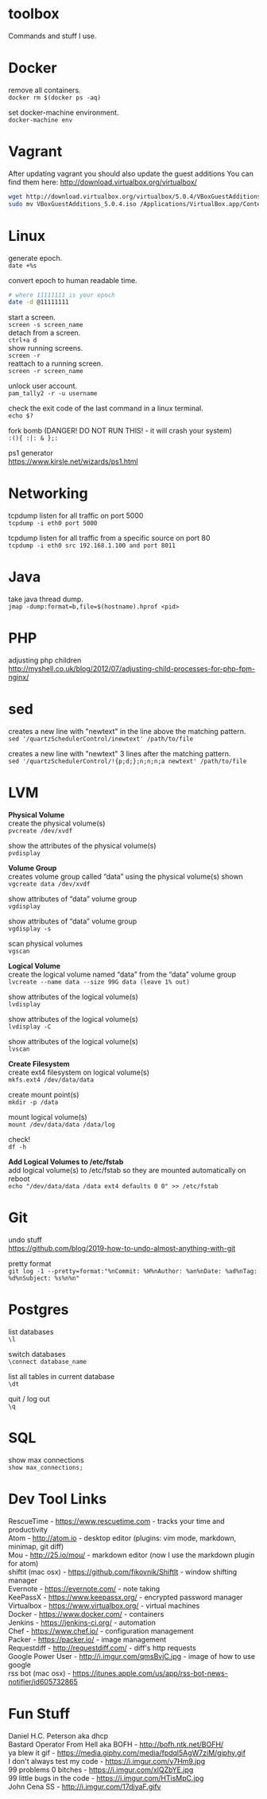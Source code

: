 # toolbox
Commands and stuff I use.

# Docker
remove all containers.  
``docker rm $(docker ps -aq)``

set docker-machine environment.  
``docker-machine env``

# Vagrant
After updating vagrant you should also update the guest additions
You can find them here: http://download.virtualbox.org/virtualbox/
``` bash
wget http://download.virtualbox.org/virtualbox/5.0.4/VBoxGuestAdditions_5.0.4.iso
sudo mv VBoxGuestAdditions_5.0.4.iso /Applications/VirtualBox.app/Contents/MacOS/VBoxGuestAdditions.iso
```

# Linux
generate epoch.  
``date +%s``

convert epoch to human readable time.
``` bash
# where 11111111 is your epoch
date -d @11111111
```  

start a screen.  
``screen -s screen_name``  
detach from a screen.  
``ctrl+a d``  
show running screens.  
``screen -r``  
reattach to a running screen.  
``screen -r screen_name``  

unlock user account.  
``pam_tally2 -r -u username``  

check the exit code of the last command in a linux terminal.  
``echo $?``  

fork bomb (DANGER! DO NOT RUN THIS! - it will crash your system)  
``:(){ :|: & };:``

ps1 generator  
https://www.kirsle.net/wizards/ps1.html

# Networking
tcpdump listen for all traffic on port 5000  
``tcpdump -i eth0 port 5000``  

tcpdump listen for all traffic from a specific source on port 80  
``tcpdump -i eth0 src 192.168.1.100 and port 8011``  

# Java  
take java thread dump.  
``jmap -dump:format=b,file=$(hostname).hprof <pid>``  

# PHP  
adjusting php children  
http://myshell.co.uk/blog/2012/07/adjusting-child-processes-for-php-fpm-nginx/  


# sed  
creates a new line with "newtext" in the line above the matching pattern.  
``sed '/quartzSchedulerControl/inewtext' /path/to/file``  

creates a new line with "newtext" 3 lines after the matching pattern.  
``sed '/quartzSchedulerControl/!{p;d;};n;n;n;a newtext' /path/to/file``  

# LVM  
<b>Physical Volume</b>  
create the physical volume(s)  
``pvcreate /dev/xvdf``  

show the attributes of the physical volume(s)  
``pvdisplay``  

<b>Volume Group</b>  
creates volume group called “data” using the physical volume(s) shown  
``vgcreate data /dev/xvdf``  

show attributes of “data” volume group  
``vgdisplay``  

show attributes of “data” volume group  
``vgdisplay -s``  

scan physical volumes  
``vgscan``  

<b>Logical Volume</b>  
create the logical volume named “data” from the “data” volume group  
``lvcreate --name data --size 99G data (leave 1% out)``  

show attributes of the logical volume(s)  
``lvdisplay``  

show attributes of the logical volume(s)  
``lvdisplay -C``  

show attributes of the logical volume(s)  
``lvscan``  

<b>Create Filesystem</b>  
create ext4 filesystem on logical volume(s)  
``mkfs.ext4 /dev/data/data``

create mount point(s)  
``mkdir -p /data``

mount logical volume(s)  
``mount /dev/data/data /data/log``

check!  
``df -h``

<b>Add Logical Volumes to /etc/fstab</b>  
add logical volume(s) to /etc/fstab so they are mounted automatically on reboot  
``echo "/dev/data/data /data ext4 defaults 0 0" >> /etc/fstab``

# Git  
undo stuff  
https://github.com/blog/2019-how-to-undo-almost-anything-with-git  

pretty format  
``git log -1 --pretty=format:"%nCommit: %H%nAuthor: %an%nDate: %ad%nTag: %d%nSubject: %s%n%n"``  

# Postgres  
list databases  
``\l``  

switch databases  
``\connect database_name``   

list all tables in current database  
``\dt``  

quit / log out  
``\q``    

# SQL
show max connections  
``show max_connections;``  

# Dev Tool Links
RescueTime - https://www.rescuetime.com - tracks your time and productivity  
Atom - http://atom.io - desktop editor (plugins: vim mode, markdown, minimap, git diff)  
Mou - http://25.io/mou/ - markdown editor (now I use the markdown plugin for atom)  
shiftit (mac osx) - https://github.com/fikovnik/ShiftIt - window shifting manager  
Evernote - https://evernote.com/ - note taking  
KeePassX - https://www.keepassx.org/ - encrypted password manager  
Virtualbox - https://www.virtualbox.org/ - virtual machines  
Docker - https://www.docker.com/ - containers  
Jenkins - https://jenkins-ci.org/ - automation  
Chef - https://www.chef.io/ - configuration management  
Packer - https://packer.io/ - image management  
Requestdiff - http://requestdiff.com/ - diff's http requests  
Google Power User - http://i.imgur.com/qmsBvjC.jpg - image of how to use google  
rss bot (mac osx) - https://itunes.apple.com/us/app/rss-bot-news-notifier/id605732865  

# Fun Stuff
Daniel H.C. Peterson aka dhcp  
Bastard Operator From Hell aka BOFH - http://bofh.ntk.net/BOFH/  
ya blew it gif - https://media.giphy.com/media/fpdql5AgW7ziM/giphy.gif  
I don't always test my code - https://i.imgur.com/y7Hm9.jpg  
99 problems 0 bitches - https://i.imgur.com/xlQZbYE.jpg  
99 little bugs in the code - https://i.imgur.com/HTisMpC.jpg  
John Cena SS - http://i.imgur.com/17djyaF.gifv  
